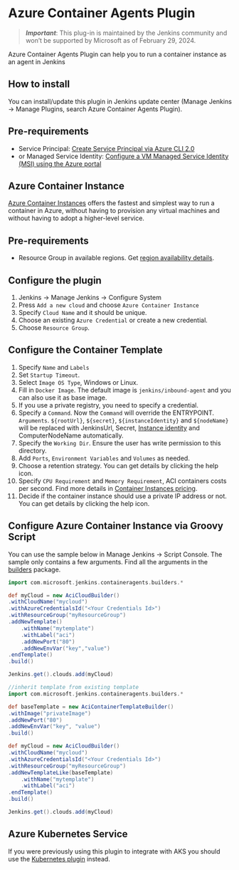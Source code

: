 # Azure Container Agents Plugin

> ***Important***: This plug-in is maintained by the Jenkins community and won’t be supported by Microsoft as of February 29, 2024.

Azure Container Agents Plugin can help you to run a container instance as an agent in Jenkins

## How to install
You can install/update this plugin in Jenkins update center (Manage Jenkins -> Manage Plugins, search Azure Container Agents Plugin).

## Pre-requirements
* Service Principal: [Create Service Principal via Azure CLI 2.0](https://docs.microsoft.com/en-us/cli/azure/create-an-azure-service-principal-azure-cli?toc=%2fazure%2fazure-resource-manager%2ftoc.json)
* or Managed Service Identity: [Configure a VM Managed Service Identity (MSI) using the Azure portal](https://docs.microsoft.com/en-us/azure/active-directory/msi-qs-configure-portal-windows-vm)

## Azure Container Instance

[Azure Container Instances](https://docs.microsoft.com/en-us/azure/container-instances/) offers the fastest and simplest way to run a container in Azure, without having to provision any virtual machines and without having to adopt a higher-level service.

## Pre-requirements
* Resource Group in available regions. Get [region availability details](https://azure.microsoft.com/en-us/global-infrastructure/services/?products=container-instances).

## Configure the plugin
1. Jenkins -> Manage Jenkins -> Configure System
2. Press `Add a new cloud` and choose `Azure Container Instance`
3. Specify `Cloud Name` and it should be unique.
4. Choose an existing `Azure Credential` or create a new credential.
5. Choose `Resource Group`.

## Configure the Container Template
1. Specify `Name` and `Labels`
2. Set `Startup Timeout`.
3. Select `Image OS Type`, Windows or Linux.
4. Fill in `Docker Image`. The default image is `jenkins/inbound-agent` and you can also use it as base image.
5. If you use a private registry, you need to specify a credential.
6. Specify a `Command`. Now the `Command` will override the ENTRYPOINT. `Arguments`. `${rootUrl}`, `${secret}`, `${instanceIdentity}` and `${nodeName}` will be replaced with JenkinsUrl, Secret, [Instance identity](https://github.com/jenkinsci/instance-identity-plugin) and ComputerNodeName automatically.
7. Specify the `Working Dir`. Ensure the user has write permission to this directory.
8. Add `Ports`, `Environment Variables` and `Volumes` as needed.
9. Choose a retention strategy. You can get details by clicking the help icon.
10. Specify `CPU Requirement` and `Memory Requirement`, ACI containers costs per second. Find more details in [Container Instances pricing](https://azure.microsoft.com/en-us/pricing/details/container-instances/).
11. Decide if the container instance should use a private IP address or not. You can get details by clicking the help icon.

## Configure Azure Container Instance via Groovy Script

You can use the sample below in Manage Jenkins -> Script Console. The sample only contains a few arguments. Find all the arguments in the [builders](src/main/java/com/microsoft/jenkins/containeragents/builders/) package.
```groovy
import com.microsoft.jenkins.containeragents.builders.*

def myCloud = new AciCloudBuilder()
.withCloudName("mycloud")
.withAzureCredentialsId("<Your Credentials Id>")
.withResourceGroup("myResourceGroup")
.addNewTemplate()
    .withName("mytemplate")
    .withLabel("aci")
    .addNewPort("80")
    .addNewEnvVar("key","value")
.endTemplate()
.build()

Jenkins.get().clouds.add(myCloud)
```
```groovy
//inherit template from existing template
import com.microsoft.jenkins.containeragents.builders.*

def baseTemplate = new AciContainerTemplateBuilder()
.withImage("privateImage")
.addNewPort("80")
.addNewEnvVar("key", "value")
.build()

def myCloud = new AciCloudBuilder()
.withCloudName("mycloud")
.withAzureCredentialsId("<Your Credentials Id>")
.withResourceGroup("myResourceGroup")
.addNewTemplateLike(baseTemplate)
    .withName("mytemplate")
    .withLabel("aci")
.endTemplate()
.build()

Jenkins.get().clouds.add(myCloud)
```

<!-- remove this section after August 2021 -->
## Azure Kubernetes Service

If you were previously using this plugin to integrate with AKS you should use the [Kubernetes plugin](https://plugins.jenkins.io/kubernetes/) instead.
